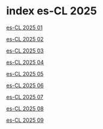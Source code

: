 # index es-CL 2025

<a href="./01">es-CL 2025 01</a>

<a href="./02">es-CL 2025 02</a>

<a href="./03">es-CL 2025 03</a>

<a href="./04">es-CL 2025 04</a>

<a href="./05">es-CL 2025 05</a>

<a href="./06">es-CL 2025 06</a>

<a href="./07">es-CL 2025 07</a>

<a href="./08">es-CL 2025 08</a>

<a href="./09">es-CL 2025 09</a>

